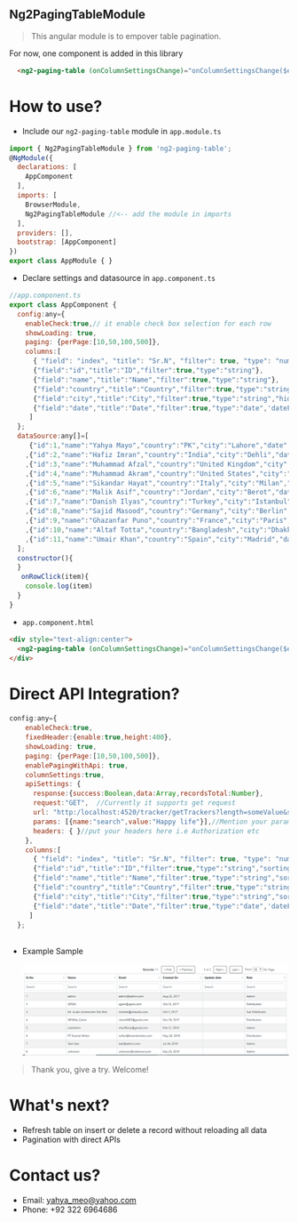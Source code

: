 ## Ng2PagingTableModule

> This angular module is to empover table pagination.

For now, one component is added in this library
```html
  <ng2-paging-table (onColumnSettingsChange)="onColumnSettingsChange($event)" (onRowClick)="onRowClick($event)" [config]="config" [dataSource]="dataSource"></ng2-paging-table>
```

# How to use?

* Include our ```ng2-paging-table``` module in ```app.module.ts```
```javascript
import { Ng2PagingTableModule } from 'ng2-paging-table';
@NgModule({
  declarations: [
    AppComponent
  ],
  imports: [
    BrowserModule,
    Ng2PagingTableModule //<-- add the module in imports
  ],
  providers: [],
  bootstrap: [AppComponent]
})
export class AppModule { }
```
* Declare settings and datasource  in ```app.component.ts```
```javascript
//app.component.ts
export class AppComponent {
  config:any={
    enableCheck:true,// it enable check box selection for each row
    showLoading: true,
    paging: {perPage:[10,50,100,500]},
    columns:[
      { "field": "index", "title": "Sr.N", "filter": true, "type": "number" },
      {"field":"id","title":"ID","filter":true,"type":"string"},
      {"field":"name","title":"Name","filter":true,"type":"string"},
      {"field":"country","title":"Country","filter":true,"type":"string"},
      {"field":"city","title":"City","filter":true,"type":"string","hide":true},
      {"field":"date","title":"Date","filter":true,"type":"date",'dateFormat':'medium'}
     ]
  };
  dataSource:any[]=[
     {"id":1,"name":"Yahya Mayo","country":"PK","city":"Lahore","date":"2020-04-18"}
    ,{"id":2,"name":"Hafiz Imran","country":"India","city":"Dehli","date":"2020-04-18"}
    ,{"id":3,"name":"Muhammad Afzal","country":"United Kingdom","city":"London","date":"2020-04-18"}
    ,{"id":4,"name":"Muhammad Akram","country":"United States","city":"New York","date":"2020-04-18"}
    ,{"id":5,"name":"Sikandar Hayat","country":"Italy","city":"Milan","date":"2020-04-18"}
    ,{"id":6,"name":"Malik Asif","country":"Jordan","city":"Berot","date":"2020-04-18"}
    ,{"id":7,"name":"Danish Ilyas","country":"Turkey","city":"Istanbul","date":"2020-04-18"}
    ,{"id":8,"name":"Sajid Masood","country":"Germany","city":"Berlin","date":"2020-04-18"}
    ,{"id":9,"name":"Ghazanfar Puno","country":"France","city":"Paris","date":"2020-04-18"}
    ,{"id":10,"name":"Altaf Totta","country":"Bangladesh","city":"Dhakka","date":"2020-04-18"}
    ,{"id":11,"name":"Umair Khan","country":"Spain","city":"Madrid","date":"2020-04-18"}
  ];
  constructor(){
  }
   onRowClick(item){
    console.log(item)
  }
}
```
*  ```app.component.html```
```html
<div style="text-align:center">
  <ng2-paging-table (onColumnSettingsChange)="onColumnSettingsChange($event)" (onRowClick)="onRowClick($event)" [config]="config" [dataSource]="dataSource"></ng2-paging-table>
</div>
```
# Direct API Integration?
```javascript
config:any={
    enableCheck:true,
    fixedHeader:{enable:true,height:400},    
    showLoading: true,
    paging: {perPage:[10,50,100,500]},
    enablePagingWithApi: true,
    columnSettings:true,
    apiSettings: {
      response:{success:Boolean,data:Array,recordsTotal:Number},
      request:"GET",  //Currently it supports get request
      url: "http:/localhost:4520/tracker/getTrackers?length=someValue&start=someValue", //complete url of API endpoint
      params: [{name:"search",value:"Happy life"}],//Mention your params this way i.e name,value
      headers: { }//put your headers here i.e Authorization etc
    },
    columns:[
      { "field": "index", "title": "Sr.N", "filter": true, "type": "number","sorting":true },
      {"field":"id","title":"ID","filter":true,"type":"string","sorting":true},
      {"field":"name","title":"Name","filter":true,"type":"string","sorting":true},
      {"field":"country","title":"Country","filter":true,"type":"string","sorting":true},
      {"field":"city","title":"City","filter":true,"type":"string","sorting":true},
      {"field":"date","title":"Date","filter":true,"type":"date",'dateFormat':'medium',"sorting":true}
     ]
  };
  
```
* Example Sample  

    ![sample image](https://raw.githubusercontent.com/yahyameo/ng2-paging-table/master/sample-example.PNG)
> Thank you, give a try. Welcome!
# What's next?
* Refresh table on insert or delete a record without reloading all data
* Pagination with direct APIs
# Contact us?
* Email: yahya_meo@yahoo.com 
* Phone: +92 322 6964686
